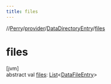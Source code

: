 ```yaml
---
title: files
---
```

//[Perry](../../../index.html)/[provider](../index.html)/[DataDirectoryEntry](index.html)/[files](files.html)



# files



[jvm]\
abstract val [files](files.html): [List](https://kotlinlang.org/api/latest/jvm/stdlib/kotlin.collections/-list/index.html)<[DataFileEntry](../-data-file-entry/index.html)>




